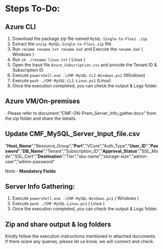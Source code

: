 # Steps To-Do:

## Azure CLI
1.	Download the package zip file named `MySQL-Single-to-Flexi .zip`
2.	Extract the `unzip MySQL-Single-to-Flexi.zip` file.
3.	Run `rename rename.txt rename.bat` and Execute the `rename.bat` ( Windows ) 
4. 	Run `sh ./rename-linux.txt` ( Linux )
5.	Open the Input file `Azure_Subscription.csv` and provide the Tenant ID & Subscription ID 
6.	Execute `powershell.exe .\CMF-MySQL-CLI-Windows.ps1` (Windows)
7. 	Execute `pwsh ./CMF-MySQL-CLI-Linux.ps1` (Linux)
8.	Once the execution completed, you can check the output & Logs folder.

## Azure VM/On-premises
. Please refer to document “CMF-ON-Prem_Server_Info_gather.docx” from the zip folder and share the details.

## Update CMF_MySQL_Server_Input_file.csv 
 "**Host_Name**","Resource_Group","**Port**","VCore","Auth_Type","**User_ID**","**Password**","**DB_Name**","Tenant","Subscription_ID","**Approval_Status**","SSL_Mode","SSL_Cert","**Destination**","Tier","sku-name","storage-size","admin-user","admin-password"


 Note:- **Mandatory Fields** 
## Server Info Gathering:
1.	Execute `powershell.exe .\CMF-MySQL-Windows.ps1` ( Windows )
2. Execute `pwsh ./CMF-MySQL-Linux.ps1` ( Linux )
3.	Once the execution completed, you can check the output & Logs folder.

## Zip and share output & log folders 

Kindly follow the execution instructions mentioned in attached documents. 
If there is/are any queries, please let us know, we will connect and check.
